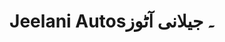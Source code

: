 ---
title: "Jeelani Autos۔ جیلانی آٹوز"
url: /karachi/jeelani-autos-jylny-attwz/
shop: Allgemein
---